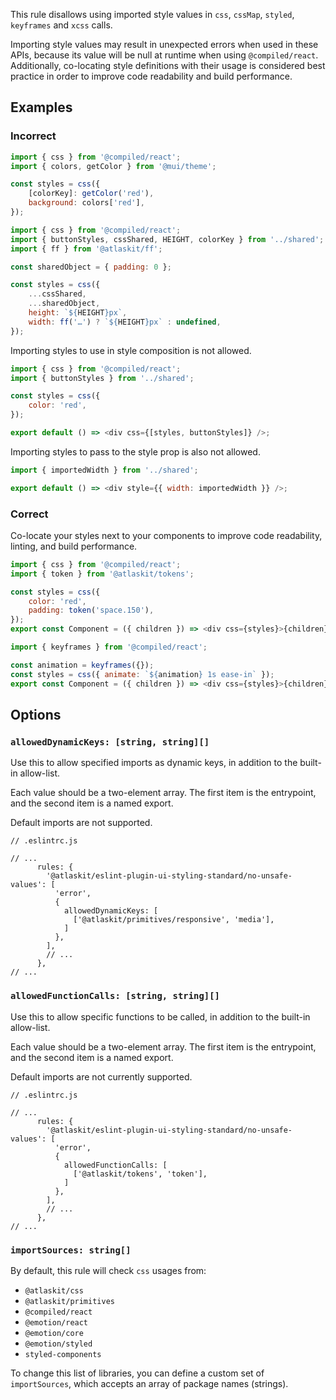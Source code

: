 This rule disallows using imported style values in `css`, `cssMap`, `styled`, `keyframes` and `xcss`
calls.

Importing style values may result in unexpected errors when used in these APIs, because its value
will be null at runtime when using `@compiled/react`. Additionally, co-locating style definitions
with their usage is considered best practice in order to improve code readability and build
performance.

## Examples

### Incorrect

```js
import { css } from '@compiled/react';
import { colors, getColor } from '@mui/theme';

const styles = css({
	[colorKey]: getColor('red'),
	background: colors['red'],
});
```

```js
import { css } from '@compiled/react';
import { buttonStyles, cssShared, HEIGHT, colorKey } from '../shared';
import { ff } from '@atlaskit/ff';

const sharedObject = { padding: 0 };

const styles = css({
	...cssShared,
	...sharedObject,
	height: `${HEIGHT}px`,
	width: ff('…') ? `${HEIGHT}px` : undefined,
});
```

Importing styles to use in style composition is not allowed.

```js
import { css } from '@compiled/react';
import { buttonStyles } from '../shared';

const styles = css({
	color: 'red',
});

export default () => <div css={[styles, buttonStyles]} />;
```

Importing styles to pass to the style prop is also not allowed.

```js
import { importedWidth } from '../shared';

export default () => <div style={{ width: importedWidth }} />;
```

### Correct

Co-locate your styles next to your components to improve code readability, linting, and build
performance.

```js
import { css } from '@compiled/react';
import { token } from '@atlaskit/tokens';

const styles = css({
	color: 'red',
	padding: token('space.150'),
});
export const Component = ({ children }) => <div css={styles}>{children}></div>;
```

```js
import { keyframes } from '@compiled/react';

const animation = keyframes({});
const styles = css({ animate: `${animation} 1s ease-in` });
export const Component = ({ children }) => <div css={styles}>{children}></div>;
```

## Options

### `allowedDynamicKeys: [string, string][]`

Use this to allow specified imports as dynamic keys, in addition to the built-in allow-list.

Each value should be a two-element array. The first item is the entrypoint, and the second item is a
named export.

Default imports are not supported.

```tsx
// .eslintrc.js

// ...
      rules: {
        '@atlaskit/eslint-plugin-ui-styling-standard/no-unsafe-values': [
          'error',
          {
            allowedDynamicKeys: [
              ['@atlaskit/primitives/responsive', 'media'],
            ]
          },
        ],
        // ...
      },
// ...
```

### `allowedFunctionCalls: [string, string][]`

Use this to allow specific functions to be called, in addition to the built-in allow-list.

Each value should be a two-element array. The first item is the entrypoint, and the second item is a
named export.

Default imports are not currently supported.

```tsx
// .eslintrc.js

// ...
      rules: {
        '@atlaskit/eslint-plugin-ui-styling-standard/no-unsafe-values': [
          'error',
          {
            allowedFunctionCalls: [
              ['@atlaskit/tokens', 'token'],
            ]
          },
        ],
        // ...
      },
// ...
```

### `importSources: string[]`

By default, this rule will check `css` usages from:

- `@atlaskit/css`
- `@atlaskit/primitives`
- `@compiled/react`
- `@emotion/react`
- `@emotion/core`
- `@emotion/styled`
- `styled-components`

To change this list of libraries, you can define a custom set of `importSources`, which accepts an
array of package names (strings).

